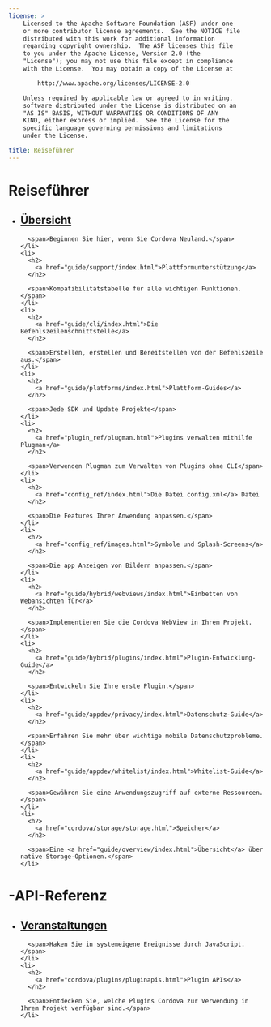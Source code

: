 ```yaml
---
license: >
    Licensed to the Apache Software Foundation (ASF) under one
    or more contributor license agreements.  See the NOTICE file
    distributed with this work for additional information
    regarding copyright ownership.  The ASF licenses this file
    to you under the Apache License, Version 2.0 (the
    "License"); you may not use this file except in compliance
    with the License.  You may obtain a copy of the License at

        http://www.apache.org/licenses/LICENSE-2.0

    Unless required by applicable law or agreed to in writing,
    software distributed under the License is distributed on an
    "AS IS" BASIS, WITHOUT WARRANTIES OR CONDITIONS OF ANY
    KIND, either express or implied.  See the License for the
    specific language governing permissions and limitations
    under the License.

title: Reiseführer
---
```


<div id="old-home">
  <h1>
    Reiseführer
  </h1>

  <ul>
    <li>
      <h2>
        <a href="guide/overview/index.html">Übersicht</a>
      </h2>

      <span>Beginnen Sie hier, wenn Sie Cordova Neuland.</span>
    </li>
    <li>
      <h2>
        <a href="guide/support/index.html">Plattformunterstützung</a>
      </h2>

      <span>Kompatibilitätstabelle für alle wichtigen Funktionen.</span>
    </li>
    <li>
      <h2>
        <a href="guide/cli/index.html">Die Befehlszeilenschnittstelle</a>
      </h2>

      <span>Erstellen, erstellen und Bereitstellen von der Befehlszeile aus.</span>
    </li>
    <li>
      <h2>
        <a href="guide/platforms/index.html">Plattform-Guides</a>
      </h2>

      <span>Jede SDK und Update Projekte</span>
    </li>
    <li>
      <h2>
        <a href="plugin_ref/plugman.html">Plugins verwalten mithilfe Plugman</a>
      </h2>

      <span>Verwenden Plugman zum Verwalten von Plugins ohne CLI</span>
    </li>
    <li>
      <h2>
        <a href="config_ref/index.html">Die Datei config.xml</a> Datei
      </h2>

      <span>Die Features Ihrer Anwendung anpassen.</span>
    </li>
    <li>
      <h2>
        <a href="config_ref/images.html">Symbole und Splash-Screens</a>
      </h2>

      <span>Die app Anzeigen von Bildern anpassen.</span>
    </li>
    <li>
      <h2>
        <a href="guide/hybrid/webviews/index.html">Einbetten von Webansichten für</a>
      </h2>

      <span>Implementieren Sie die Cordova WebView in Ihrem Projekt.</span>
    </li>
    <li>
      <h2>
        <a href="guide/hybrid/plugins/index.html">Plugin-Entwicklung-Guide</a>
      </h2>

      <span>Entwickeln Sie Ihre erste Plugin.</span>
    </li>
    <li>
      <h2>
        <a href="guide/appdev/privacy/index.html">Datenschutz-Guide</a>
      </h2>

      <span>Erfahren Sie mehr über wichtige mobile Datenschutzprobleme.</span>
    </li>
    <li>
      <h2>
        <a href="guide/appdev/whitelist/index.html">Whitelist-Guide</a>
      </h2>

      <span>Gewähren Sie eine Anwendungszugriff auf externe Ressourcen.</span>
    </li>
    <li>
      <h2>
        <a href="cordova/storage/storage.html">Speicher</a>
      </h2>

      <span>Eine <a href="guide/overview/index.html">Übersicht</a> über native Storage-Optionen.</span>
    </li>
  </ul>

  <h1>
    -API-Referenz
  </h1>

  <ul>
    <li>
      <h2>
        <a href="cordova/events/events.html">Veranstaltungen</a>
      </h2>

      <span>Haken Sie in systemeigene Ereignisse durch JavaScript.</span>
    </li>
    <li>
      <h2>
        <a href="cordova/plugins/pluginapis.html">Plugin APIs</a>
      </h2>

      <span>Entdecken Sie, welche Plugins Cordova zur Verwendung in Ihrem Projekt verfügbar sind.</span>
    </li>
  </ul>
</div>
